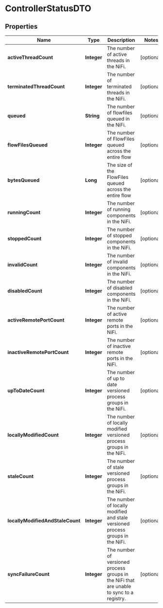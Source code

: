 # ControllerStatusDTO

## Properties
Name | Type | Description | Notes
------------ | ------------- | ------------- | -------------
**activeThreadCount** | **Integer** | The number of active threads in the NiFi. |  [optional]
**terminatedThreadCount** | **Integer** | The number of terminated threads in the NiFi. |  [optional]
**queued** | **String** | The number of flowfiles queued in the NiFi. |  [optional]
**flowFilesQueued** | **Integer** | The number of FlowFiles queued across the entire flow |  [optional]
**bytesQueued** | **Long** | The size of the FlowFiles queued across the entire flow |  [optional]
**runningCount** | **Integer** | The number of running components in the NiFi. |  [optional]
**stoppedCount** | **Integer** | The number of stopped components in the NiFi. |  [optional]
**invalidCount** | **Integer** | The number of invalid components in the NiFi. |  [optional]
**disabledCount** | **Integer** | The number of disabled components in the NiFi. |  [optional]
**activeRemotePortCount** | **Integer** | The number of active remote ports in the NiFi. |  [optional]
**inactiveRemotePortCount** | **Integer** | The number of inactive remote ports in the NiFi. |  [optional]
**upToDateCount** | **Integer** | The number of up to date versioned process groups in the NiFi. |  [optional]
**locallyModifiedCount** | **Integer** | The number of locally modified versioned process groups in the NiFi. |  [optional]
**staleCount** | **Integer** | The number of stale versioned process groups in the NiFi. |  [optional]
**locallyModifiedAndStaleCount** | **Integer** | The number of locally modified and stale versioned process groups in the NiFi. |  [optional]
**syncFailureCount** | **Integer** | The number of versioned process groups in the NiFi that are unable to sync to a registry. |  [optional]

